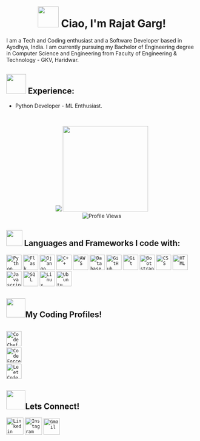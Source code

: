 <h1 align = "center"><img src="https://emojis.slackmojis.com/emojis/images/1623587399/44665/kirby_hi.gif?1623587399" width="55px"> Ciao, I'm Rajat Garg! </h1>

I am a Tech and Coding enthusiast and a Software Developer based in Ayodhya, India. I am currently pursuing my Bachelor of Engineering degree in Computer Science and  Engineering from Faculty of Engineering & Technology - GKV, Haridwar.


## <img src="https://media.giphy.com/media/QXPqYpSyBIMjBTtBbl/giphy.gif" width="52px"> Experience: 

- Python Developer - ML Enthusiast. 


<br>

<p align = "center">
  <img src="https://github-readme-stats.vercel.app/api?username=rajatgarg765&count_private=true&show_icons=true&title_color=fc5a8d&icon_color=1b93c9&show_owner=true&line_height=30&include_all_commits=true">
  <img height="225" src="https://github-readme-stats.vercel.app/api/top-langs/?username=rajatgarg765&hide=procfile,matlab,php&title_color=fc5a8d&icon_color=1b93c9&show_owner=true&langs_count=8">

  <br>
  <img alt="Profile Views" src="https://komarev.com/ghpvc/?username=rajatgarg765&color=fc5a8d" />
  
  
</p>


## <img src="https://media.giphy.com/media/QssGEmpkyEOhBCb7e1/giphy.gif" width="42px"> Languages and Frameworks I code with:
<code><img width="40px" src="https://img.icons8.com/color/8x/000000/python.png" title="Python"/></code>
<code><img width="40px" src="https://img.icons8.com/color/8x/000000/flask.png" title="Flask"/></code>
<code><img width="40px" src="https://img.icons8.com/color/8x/000000/django.png" title="Django"/></code>
<code><img width="40px" src="https://img.icons8.com/color/4x/c-plus-plus-logo.png" title="C++"/></code>
<code><img width="40px" src="https://img.icons8.com/color/48/000000/amazon-web-services.png" title="AWS"/></code>
<code><img width="40px" src="https://img.icons8.com/dusk/64/000000/database-restore.png" title="Database"/></code>
<code><img width="40px" src="https://img.icons8.com/fluent/8x/github.png" title="GitHub"/></code>
<code><img width="40px" src="https://img.icons8.com/color/2x/git.png" title="Git"/></code>
<code><img width="40px" src="https://img.icons8.com/color/2x/bootstrap.png" title="Bootstrap"/></code>
<code><img width="40px" src="https://img.icons8.com/color/48/000000/css3.png" title="CSS"/></code>
<code><img width="40px" src="https://img.icons8.com/color/48/000000/html-5.png" title="HTML"/></code>
<code><img width="40px" src="https://img.icons8.com/color/48/000000/javascript--v1.png" title="Javascript"/></code>
<code><img width="40px" src="https://img.icons8.com/color/8x/000000/sql.png" title="SQL"/></code>
<code><img width="40px" src="https://img.icons8.com/color/8x/000000/linux.png" title="Linux"/></code>
<code><img width="40px" src="https://img.icons8.com/color/8x/000000/ubuntu.png" title="Ubuntu"/></code>




## <img src="https://media.giphy.com/media/MIGbtLZoVjbl0bYbAd/giphy.gif" width="50px">My Coding Profiles!

<code> <a href="https://www.codechef.com/users/factfully/"><img width="40px" src="https://img.icons8.com/color/144/000000/codechef.png" title="CodeChef Profile"/></a></code>
<code> <a href="https://codeforces.com/profile/CRonaldo/"><img width="40px" src="https://img.icons8.com/external-tal-revivo-color-tal-revivo/96/000000/external-codeforces-programming-competitions-and-contests-programming-community-logo-color-tal-revivo.png" title="CodeForces Profile"/></a></code>
<code> <a href="https://leetcode.com/rajeevsahu/"><img width="40px" src="https://img.icons8.com/external-tal-revivo-color-tal-revivo/96/000000/external-level-up-your-coding-skills-and-quickly-land-a-job-logo-color-tal-revivo.png" title="LeetCode Profile"/></a> </code>


<!-- <a href="https://www.codechef.com/users/factfully/">![CodeChef Badge](https://cp-logo.vercel.app/codechef/factfully?logo=true) </a>
<a href="https://codeforces.com/profile/CRonaldo">![CodeForces Badge](https://cp-logo.vercel.app/codeforces/CRonaldo?logo=true) </a>
<a href="https://leetcode.com/rajeevsahu/">![LeetCode Badge](https://cp-logo.vercel.app/leetcode/rajeevsahu?logo=true)</a> -->

 

## <img src="https://media.giphy.com/media/KcnlGHBpnKnjZIuCMv/giphy.gif" width="50px">Lets Connect!
<code><a href="https://www.linkedin.com/in/rajeevsahu21/"><img width="45px" src="https://img.icons8.com/color/8x/000000/linkedin.png" title="Linkedin"/></a></code>
<code><a href="https://www.instagram.com/rajeevsahu21"><img width="45px" src="https://img.icons8.com/fluent/48/000000/instagram-new.png" title="Instagram"/></a></code>
<code><a href="mailto:rajeevsahu210@gmail.com"><img width="43px" src="https://img.icons8.com/fluent/48/000000/gmail.png" title="Gmail"/></a></code>

<br>

